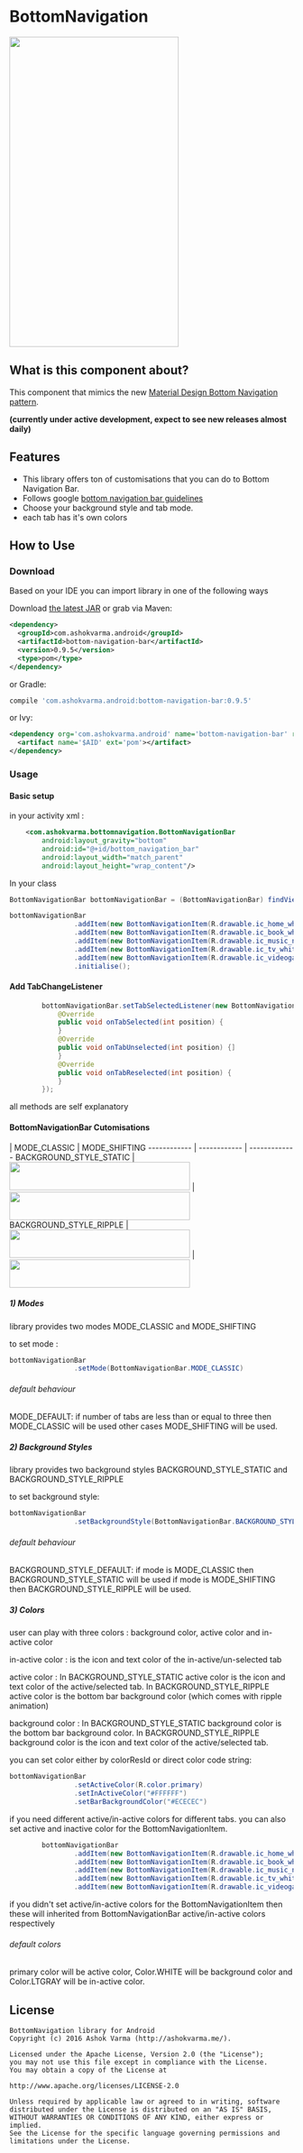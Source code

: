 # BottomNavigation

<img src="https://raw.githubusercontent.com/Ashok-Varma/BottomNavigation/master/all.gif" width="300" height="550" />

## What is this component about?

This component that mimics the new [Material Design Bottom Navigation pattern][googlePage].

**(currently under active development, expect to see new releases almost daily)**

## Features

* This library offers ton of customisations that you can do to Bottom Navigation Bar.
* Follows google [bottom navigation bar guidelines][googlePage]
* Choose your background style and tab mode.
* each tab has it's own colors

## How to Use

### Download

Based on your IDE you can import library in one of the following ways

Download [the latest JAR][mavenLatestJarDownload] or grab via Maven:

```xml
<dependency>
  <groupId>com.ashokvarma.android</groupId>
  <artifactId>bottom-navigation-bar</artifactId>
  <version>0.9.5</version>
  <type>pom</type>
</dependency>
```
or Gradle:
```groovy
compile 'com.ashokvarma.android:bottom-navigation-bar:0.9.5'
```
or Ivy:
```xml
<dependency org='com.ashokvarma.android' name='bottom-navigation-bar' rev='0.9.5'>
  <artifact name='$AID' ext='pom'></artifact>
</dependency>
```
### Usage

#### Basic setup

in your activity xml :

```xml
    <com.ashokvarma.bottomnavigation.BottomNavigationBar
        android:layout_gravity="bottom"
        android:id="@+id/bottom_navigation_bar"
        android:layout_width="match_parent"
        android:layout_height="wrap_content"/>
```

In your class
```java
BottomNavigationBar bottomNavigationBar = (BottomNavigationBar) findViewById(R.id.bottom_navigation_bar);

bottomNavigationBar
                .addItem(new BottomNavigationItem(R.drawable.ic_home_white_24dp, "Home"))
                .addItem(new BottomNavigationItem(R.drawable.ic_book_white_24dp, "Books"))
                .addItem(new BottomNavigationItem(R.drawable.ic_music_note_white_24dp, "Music"))
                .addItem(new BottomNavigationItem(R.drawable.ic_tv_white_24dp, "Movies & TV"))
                .addItem(new BottomNavigationItem(R.drawable.ic_videogame_asset_white_24dp, "Games"))
                .initialise();
```
#### Add TabChangeListener

```java
        bottomNavigationBar.setTabSelectedListener(new BottomNavigationBar.OnTabSelectedListener(){
            @Override
            public void onTabSelected(int position) {
            }
            @Override
            public void onTabUnselected(int position) {]
            }
            @Override
            public void onTabReselected(int position) {
            }
        });
```
all methods are self explanatory

#### BottomNavigationBar Cutomisations

 | MODE_CLASSIC | MODE_SHIFTING
------------ | ------------ | -------------
BACKGROUND_STYLE_STATIC | <img src="https://raw.githubusercontent.com/Ashok-Varma/BottomNavigation/master/classic_static.gif" width="320" height="50" /> | <img src="https://raw.githubusercontent.com/Ashok-Varma/BottomNavigation/master/shift_static.gif" width="320" height="50" />
BACKGROUND_STYLE_RIPPLE | <img src="https://raw.githubusercontent.com/Ashok-Varma/BottomNavigation/master/classic_ripple.gif" width="320" height="50" /> | <img src="https://raw.githubusercontent.com/Ashok-Varma/BottomNavigation/master/shift_ripple.gif" width="320" height="50" />

##### 1) Modes
library provides two modes MODE_CLASSIC and MODE_SHIFTING

to set mode :
```java
bottomNavigationBar
                .setMode(BottomNavigationBar.MODE_CLASSIC)
```
###### default behaviour
MODE_DEFAULT: if number of tabs are less than or equal to three then MODE_CLASSIC will be used other cases MODE_SHIFTING will be used.

##### 2) Background Styles
library provides two background styles BACKGROUND_STYLE_STATIC and BACKGROUND_STYLE_RIPPLE

to set background style:
```java
bottomNavigationBar
                .setBackgroundStyle(BottomNavigationBar.BACKGROUND_STYLE_RIPPLE)
```
###### default behaviour
BACKGROUND_STYLE_DEFAULT: if mode is MODE_CLASSIC then BACKGROUND_STYLE_STATIC will be used if mode is MODE_SHIFTING then BACKGROUND_STYLE_RIPPLE will be used.

##### 3) Colors
user can play with three colors : background color, active color and in-active color

in-active color : is the icon and text color of the in-active/un-selected tab

active color : In BACKGROUND_STYLE_STATIC active color is the icon and text color of the active/selected tab. In BACKGROUND_STYLE_RIPPLE active color is the bottom bar background color (which comes with ripple animation)

background color : In BACKGROUND_STYLE_STATIC background color is the bottom bar background color. In BACKGROUND_STYLE_RIPPLE background color is the icon and text color of the active/selected tab.

you can set color either by colorResId or direct color code string:
```java
bottomNavigationBar
                .setActiveColor(R.color.primary)
                .setInActiveColor("#FFFFFF")
                .setBarBackgroundColor("#ECECEC")
```

if you need different active/in-active colors for different tabs. you can also set active and inactive color for the BottomNavigationItem.
```java
        bottomNavigationBar
                .addItem(new BottomNavigationItem(R.drawable.ic_home_white_24dp, "Home").setActiveColor(R.color.orange).setInActiveColor(R.color.teal))
                .addItem(new BottomNavigationItem(R.drawable.ic_book_white_24dp, "Books").setActiveColor("#FFFF00"))
                .addItem(new BottomNavigationItem(R.drawable.ic_music_note_white_24dp, "Music").setInActiveColor("#00FFFF"))
                .addItem(new BottomNavigationItem(R.drawable.ic_tv_white_24dp, "Movies & TV"))
                .addItem(new BottomNavigationItem(R.drawable.ic_videogame_asset_white_24dp, "Games").setActiveColor(R.color.grey))
```
if you didn't set active/in-active colors for the BottomNavigationItem then these will inherited from BottomNavigationBar active/in-active colors respectively
###### default colors
primary color will be active color, Color.WHITE will be background color and Color.LTGRAY will be in-active color.

## License

```
BottomNavigation library for Android
Copyright (c) 2016 Ashok Varma (http://ashokvarma.me/).

Licensed under the Apache License, Version 2.0 (the "License");
you may not use this file except in compliance with the License.
You may obtain a copy of the License at

http://www.apache.org/licenses/LICENSE-2.0

Unless required by applicable law or agreed to in writing, software
distributed under the License is distributed on an "AS IS" BASIS,
WITHOUT WARRANTIES OR CONDITIONS OF ANY KIND, either express or implied.
See the License for the specific language governing permissions and
limitations under the License.
```

 [googlePage]: https://www.google.com/design/spec/components/bottom-navigation.html
 [mavenLatestJarDownload]: https://search.maven.org/remote_content?g=com.ashokvarma.android&a=bottom-navigation-bar&v=LATEST
